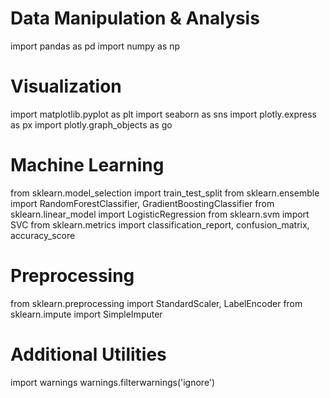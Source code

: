 
  # Data Manipulation & Analysis
import pandas as pd
import numpy as np

# Visualization
import matplotlib.pyplot as plt
import seaborn as sns
import plotly.express as px
import plotly.graph_objects as go

# Machine Learning
from sklearn.model_selection import train_test_split
from sklearn.ensemble import RandomForestClassifier, GradientBoostingClassifier
from sklearn.linear_model import LogisticRegression
from sklearn.svm import SVC
from sklearn.metrics import classification_report, confusion_matrix, accuracy_score

# Preprocessing
from sklearn.preprocessing import StandardScaler, LabelEncoder
from sklearn.impute import SimpleImputer

# Additional Utilities
import warnings
warnings.filterwarnings('ignore')
